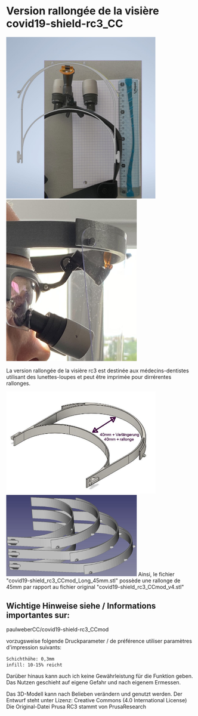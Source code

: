 # Version rallongée de la visière covid19-shield-rc3_CC

<img src="https://github.com/jewelux/covid19-shield-rc3_CCmod_long/blob/pictures/proto01_02.jpg?raw=true" width=400px> <img src="https://github.com/jewelux/covid19-shield-rc3_CCmod_long/blob/pictures/LoupeGr%C3%A9gory04.jpeg?raw=true" width=350px>

La version rallongée de la visière rc3 est destinée aux médecins-dentistes utilisant des lunettes-loupes et peut être imprimée pour dirrérentes rallonges.

<img src="https://github.com/jewelux/covid19-shield-rc3_CCmod_long/blob/pictures/02.jpg?raw=true" width=400px> <img src="https://github.com/jewelux/covid19-shield-rc3_CCmod_long/blob/pictures/03.jpg?raw=true" width=350px>
Ainsi, le fichier "covid19-shield_rc3_CCmod_Long_45mm.stl" possède une rallonge de 45mm par rapport au fichier original "covid19-shield_rc3_CCmod_v4.stl"



## Wichtige Hinweise siehe  /  Informations importantes sur: 
paulweberCC/covid19-shield-rc3_CCmod 

vorzugsweise folgende Druckparameter / de préférence utiliser paramètres d'impression suivants:

    Schichthöhe: 0,3mm 
    infill: 10-15% reicht

Darüber hinaus kann auch ich keine Gewährleistung für die Funktion geben. Das Nutzen geschieht auf eigene Gefahr und nach eigenem Ermessen.

Das 3D-Modell kann nach Belieben verändern und genutzt werden. Der Entwurf steht unter Lizenz: Creative Commons (4.0 International License) Die Original-Datei Prusa RC3 stammt von PrusaResearch
